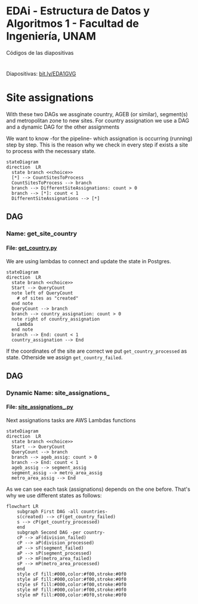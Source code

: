 # EDAi - Estructura de Datos y Algoritmos 1 - Facultad de Ingeniería, UNAM
Códigos de las diapositivas
#
Diapositivas: [bit.ly/EDA1GVG](https://bit.ly/EDA1GVG)

# Site assignations

With these two DAGs we assginate country, AGEB (or similar), segment(s) and metropolitan zone to new sites.
For country assignation we use a DAG and a dynamic DAG for the other assignments

We want to know -for the pipeline- which assignation is occurring (running) step by step. This is the reason why we check in every step if exists a site to process with the necessary state.

```mermaid
stateDiagram
direction  LR
  state branch <<choice>>
  [*] --> CountSitesToProcess
  CountSitesToProcess --> branch
  branch --> DifferentSiteAssignations: count > 0
  branch --> [*]: count < 1
  DifferentSiteAssignations --> [*]
```

## DAG
### Name: get_site_country
#### File: [get_country.py](country/get_country.py)

We are using lambdas to connect and update the state in Postgres.

```mermaid
stateDiagram
direction  LR
  state branch <<choice>>
  Start --> QueryCount
  note left of QueryCount
    # of sites as "created"
  end note
  QueryCount --> branch
  branch --> country_assignation: count > 0
  note right of country_assignation
    Lambda
  end note
  branch --> End: count < 1
  country_assignation --> End
```

If the coordinates of the site are correct we put `get_country_processed` as state. Otherside we assign `get_country_failed`.


## DAG
### Dynamic Name: site_assignations_
#### File: [site_assignations_.py](more_assignations_/site_assignations_.py)

Next assignations tasks are AWS Lambdas functions

```mermaid
stateDiagram
direction  LR
  state branch <<choice>>
  Start --> QueryCount
  QueryCount --> branch
  branch --> ageb_assig: count > 0
  branch --> End: count < 1
  ageb_assig --> segment_assig
  segment_assig --> metro_area_assig
  metro_area_assig --> End
```

As we can see each task (assignations) depends on the one before. That's why we use different states as follows:

```mermaid
flowchart LR
    subgraph First DAG -all countries-
	s(created) --> cF(get_country_failed)
	s --> cP(get_country_processed)
    end
    subgraph Second DAG -per country-
    cP --> aF(division_failed)
    cP --> aP(division_processed)
    aP --> sF(segment_failed)
    aP --> sP(segment_processed)
    sP --> mF(metro_area_failed)
    sP --> mP(metro_area_processed)
    end
    style cF fill:#000,color:#f00,stroke:#0f0
    style aF fill:#000,color:#f00,stroke:#0f0
    style sF fill:#000,color:#f00,stroke:#0f0
    style mF fill:#000,color:#f00,stroke:#0f0
    style mP fill:#000,color:#0f0,stroke:#0f0
```

